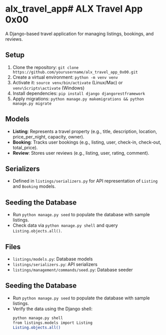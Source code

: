 # alx_travel_app# ALX Travel App 0x00

A Django-based travel application for managing listings, bookings, and reviews.

## Setup
1. Clone the repository: `git clone https://github.com/yourusername/alx_travel_app_0x00.git`
2. Create a virtual environment: `python -m venv venv`
3. Activate it: `source venv/bin/activate` (Linux/Mac) or `venv\Scripts\activate` (Windows)
4. Install dependencies: `pip install django djangorestframework`
5. Apply migrations: `python manage.py makemigrations && python manage.py migrate`

## Models
- **Listing**: Represents a travel property (e.g., title, description, location, price_per_night, capacity, owner).
- **Booking**: Tracks user bookings (e.g., listing, user, check-in, check-out, total_price).
- **Review**: Stores user reviews (e.g., listing, user, rating, comment).

## Serializers
- Defined in `listings/serializers.py` for API representation of `Listing` and `Booking` models.

## Seeding the Database
- Run `python manage.py seed` to populate the database with sample listings.
- Check data via `python manage.py shell` and query `Listing.objects.all()`.

## Files
- `listings/models.py`: Database models
- `listings/serializers.py`: API serializers
- `listings/management/commands/seed.py`: Database seeder

## Seeding the Database
- Run `python manage.py seed` to populate the database with sample listings.
- Verify the data using the Django shell:
  ```bash
  python manage.py shell
  from listings.models import Listing
  Listing.objects.all()